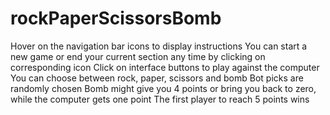 # rockPaperScissorsBomb

Hover on the navigation bar icons to display instructions
You can start a new game or end your current section any time by clicking on corresponding icon
Click on interface buttons to play against the computer
You can choose between rock, paper, scissors and bomb
Bot picks are randomly chosen
Bomb might give you 4 points or bring you back to zero, while the computer gets one point
The first player to reach 5 points wins
